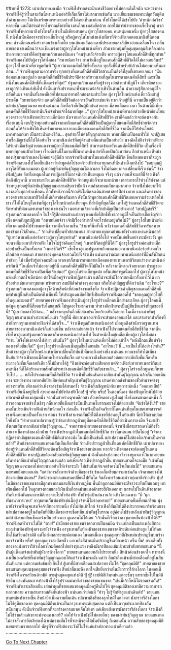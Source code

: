 ##บทที่ 1273: เผ่าเปลวทองลงมือ
จ้าวเฟิงไปจากสระน้ำแห่งชีวิตอย่างไม่ค่อยเต็มใจนัก
ระหว่างทางจ้าวเฟิงได้รู้ว่าในสามวันนี้หานหนิงเอ๋อร์ก็เก็บเกี่ยวได้มากมายเช่นกัน
นางเยี่ยมชมเขตเพาะปลูกวัตถุดิบล้ำค่ามากมาย ได้เห็นทรัพยากรหลายอย่างที่ไม่เคยเห็นมาก่อน ทั้งยังโชคดีได้เข้าไปยัง ‘ตำหนักก่อวิชา’ หลายชั้น และได้อ่านตำราโบราณล้ำค่าที่นางสนใจบางเล่มอีกด้วย
ภายใต้การนำทางของเซี่ยโหวอู่ พวกจ้าวเฟิงทั้งหลายมาถึงยังโถงลับ
ข้างในมีเพียงสามคน ผู้อาวุโสสองคน คนหนุ่มคนหนึ่ง
ผู้อาวุโสสองคนนี้ หนึ่งในนั้นคืออาจารย์ของเซี่ยโหวอู่ หรือผู้อาวุโสใบหน้าแห้งเหี่ยวที่จ้าวเฟิงเจอตอนมาถึงที่นี่ตอนแรก
ส่วนอีกคนหนึ่งร่างค่อนข้างเล็กเตี้ย บนเส้นผมสีดอกเลามีประกายแสงสีเขียวอ่อนเคลื่อนไหว กลิ่นอายของเขาเหมือนว่าจะแข็งแกร่งกว่าผู้อาวุโสใบหน้าแห้งเหี่ยว
ส่วนชายหนุ่มที่คลุมชุดคลุมสีเหลืองทองข้างกายพวกเขาก็คือปฐมเทพก้วนหลงนั่นเอง
“คนรุ่นหลังจ้าวเฟิง คารวะผู้อาวุโสแดนศักดิ์สิทธิ์ทุกท่าน”
จ้าวเฟิงมองไปยังผู้อาวุโสทั้งสอง
“สหายน้อยจ้าว สามวันนี้อยู่ในแดนศักดิ์สิทธิ์ชีวิตได้ไม่เลวเลยสินะ!”
ผู้อาวุโสใบหน้าเหี่ยวพูดทันที
“ผู้เยาว์มาแดนศักดิ์สิทธิ์ครั้งแรก ทุกสิ่งที่นี่สำหรับข้าล้วนไม่เคยพบเห็นมาก่อน…”
จ้าวเฟิงพูดตามความจริง
ทุกอย่างที่แดนศักดิ์สิทธิ์ชีวิตล้วนเป็นสิ่งดีที่สุดที่เขาเคยเจอมา
“นั่นย่อมแน่นอนอยู่แล้ว แดนศักดิ์สิทธิ์ชีวิตมีประวัติศาสตร์ยาวนานที่สุดในบรรดาแดนศักดิ์สิทธิ์ และเป็นหนึ่งในแดนศักดิ์สิทธิ์ที่แข็งแกร่งที่สุด!”
ปฐมเทพก้วนหลงที่อยู่ข้างๆ เอ่ยด้วยท่าทีภูมิใจ
เกียรติยศของเขาถูกจ้าวเฟิงแย่งชิงไป ดังนั้นเขาจึงปรารถนาที่จะแซงหน้าจ้าวเฟิงในด้านอื่น นำความรู้สึกภาคภูมิใจกลับคืนมา
จากนั้นทั้งสองก็เอ่ยไปตามมารยาทอีกสองสามประโยค ผู้อาวุโสใบหน้าแห้งเหี่ยวถึงเข้าสู่ประเด็น
“สหายน้อยจ้าว แดนศักดิ์สิทธิ์ชีวิตต้องการอัจฉริยะเช่นเจ้า หากเจ้าอยู่ที่นี่ ความเป็นอยู่ดีกว่าเผ่าพันธุ์วิญญาณหลายเท่าแน่นอน อีกทั้งเจ้าก็เป็นผู้ฝึกฝนสายกาย มีสายเลือดดวงตา ในด้านนี้มีเพียงแดนศักดิ์สิทธิ์ชีวิตเท่านั้นจึงเจ้าช่วยเจ้าได้มากที่สุด...”
ผู้อาวุโสใบหน้าแห้งเหี่ยวเอ่ยด้วยสีหน้าอ่อนโยน
ดวงตาของจ้าวเฟิงทอประกายเล็กน้อย
นับจากมาถึงแดนศักดิ์สิทธิ์ชีวิต เขาก็คิดแล้วว่าจะต้องเจอกับเรื่องแบบนี้
เขาก็รู้ว่าทุกอย่างหลังจากมาถึงแดนศักดิ์สิทธิ์ชีวิตเป็นผู้อาวุโสแดนศักดิ์สิทธิ์ช่วยจัดการ
ก่อนอื่นให้จ้าวเฟิงได้เห็นทรัพยากรและรายละเอียดของแดนศักดิ์สิทธิ์ชีวิต จากนั้นก็ให้ประโยชน์มหาศาลแก่เขา เป็นสระน้ำแห่งชีวิต...
สุดท้ายก็ให้คำสัญญามากมาย
หากเปลี่ยนเป็นคนทั่วไป จะปฏิเสธคำเชื้อเชิญเช่นนี้ไปได้อย่างไร
หานหนิงเอ๋อร์ที่อยู่ด้านข้างตื่นเต้นเป็นอย่างยิ่ง
นางคิดไม่ถึงว่าจ้าวเฟิงจะได้รับคำเชื้อเชิญด้วยตนเองจากผู้อาวุโสแดนศักดิ์สิทธิ์
สามารถเข้ามายังแดนศักดิ์สิทธิ์ชีวิต เป็นเรื่องที่แพทย์ทุกคนเฝ้าถวิลหา เรื่องดีเช่นนี้ในยามที่ฝันหานหนิงเอ๋อร์ก็เคยฝันถึงมาก่อน
อีกด้านหนึ่ง สีหน้าของปฐมเทพก้วนหลงไม่ค่อยจะสู้ดีนัก
หากจ้าวเฟิงเข้ามาในแดนศักดิ์สิทธิ์ชีวิต ชื่อเสียงของเขาก็จะถูกจ้าวเฟิงกลบลงไปโดยสิ้นเชิง
ทว่าคำพูดต่อไปของจ้าวเฟิงทำเอาทุกคนที่นั่นต่างอึ้งตะลึงไป
“ขอบคุณผู้อาวุโสที่รักและเมตตา ผู้เยาว์อยู่ที่เผ่าพันธุ์วิญญาณไม่เลวเลย จึงไม่คิดอยากจะเปลี่ยนที่เร็วเช่นนี้”
จ้าวเฟิงปฏิเสธ อีกทั้งเหตุผลในการปฏิเสธก็ไม่อาจนับว่าเป็นเหตุผล
จริงๆ แล้ว ก่อนที่จะมาที่นี่จ้าวเฟิงก็คิดถึงปัญหานี้
หากเขามายังแดนศักดิ์สิทธิ์ชีวิต จ้าวหยูเฟยก็จะตามมาด้วย
เขาสามารถไร้ห่วงไร้กังวล แต่จ้าวหยูเฟยอยู่ที่เผ่าพันธุ์วิญญาณมาสามสิบกว่าปีแล้ว คบค้าสมาคมกับคนมากมาย
จ้าวเฟิงไม่อยากให้นางละทิ้งทุกอย่างเพื่อตน
อีกทั้งหลังจากนี้จ้าวเฟิงไม่คิดจะเดินสายศาสตร์ฝึกร่างกาย และเส้นทางของดวงตาเขาและเนตรชีวิตไม่ได้เกี่ยวข้องกันมาก ดังนั้นถ้าพูดว่าแดนศักดิ์สิทธิ์ชีวิตมอบความช่วยเหลือให้เขา ก็ไม่ได้ใหญ่โตเช่นที่ผู้อาวุโสใบหน้าแห้งเหี่ยวพูด
ที่สำคัญที่สุดก็คือ เขาไม่รู้ว่าแดนศักดิ์สิทธิ์ชีวิตจะรักษาท่าทีต่อเนตรเทพเจ้าของเขาเช่นไร
เนตรเทพเจ้าดวงที่เก้าสำคัญเป็นอย่างมาก!
‘เขาปฏิเสธรึ?’
ปฐมเทพก้วนหลงตกใจ ในใจก็รู้สึกค่อนข้างแปลกๆ
แดนศักดิ์สิทธิ์ที่เขาภาคภูมิใจเป็นฝ่ายเชื้อเชิญจ้าวเฟิง แต่กลับถูกปฏิเสธ
“สหายน้อยจ้าว เจ้ามีเรื่องลำบากใจอะไรซ่อนอยู่หรือไม่?”
ผู้อาวุโสใบหน้าแห้งเหี่ยวตกตะลึงไปชั่วขณะหนึ่ง จากนั้นจึงถามขึ้น
“ข้ามาที่นี่ครั้งนี้ หวังว่าแดนศักดิ์สิทธิ์ชีวิตจะรับสหายของข้าเอาไว้สักคน...”
จ้าวเฟิงเปลี่ยนหัวข้อสนทนา สายตาของทุกคนย้ายมายังร่างของหานหนิงเอ๋อร์
“ผู้เยาว์หานหนิงเอ๋อร์คารวะผู้อาวุโสทุกท่าน!”
หานหนิงเอ๋อร์อึ้งไป จากนั้นเอ่ยขึ้นอย่างระมัดระวัง
พูดจบนางก็มองมายังจ้าวเฟิง ในใจไม่รู้ว่าคิดอะไรอยู่
“เนตรชีวิตอยู่ที่นี่ได้!”
ผู้อาวุโสรูปร่างค่อนข้างเล็กเอ่ยปากขึ้นเป็นครั้งแรก
“เนตรชีวิตรึ?”
เซี่ยโหวอู่และปฐมเทพก้วนหลงมองหานหนิงเอ๋อร์อย่างตกใจเล็กน้อย
ตลอดมา สายตาของทุกคนจ้องรวมไปยังจ้าวเฟิง แน่นอนว่าละเลยหานหนิงเอ๋อร์ที่มีพลังฝึกตนต่ำข้างๆ ไป
เมื่อรับรู้อย่างละเอียด พวกเขาก็สามารถพบสายเลือดของทายาทเนตรชีวิตบนร่างหานหนิงเอ๋อร์ทันที
“ในเมื่อเจ้าไม่อยากอยู่ที่นี่ แดนศักดิ์สิทธิ์ชีวิตก็ไม่ฝืนใจ หลังจากนี้หากเจ้าอยากมา ประตูของแดนศักดิ์สิทธิ์ชีวิตจะเปิดเพื่อเจ้าเสมอ!”
ผู้อาวุโสร่างเล็กพูดต่อ
ครั้นเอ่ยคำพูดนี้ออกไป ผู้อาวุโสใบหน้าแห้งเหี่ยวตกใจเล็กน้อย
ต่อให้เมื่อครู่จ้าวเฟิงปฏิเสธแล้ว แต่ก็น่าจะยังมีโอกาสเหนี่ยวรั้งเอาไว้ได้
ยกตัวอย่างเช่นเอาอาวุธเทพ ทรัพยากร สมบัติล้ำค่าต่างๆ ออกมา หรือให้คำสัญญาที่ดีกว่าเดิม
“อะไรนะ?”
ปฐมเทพก้วนหลงมองผู้อาวุโสด้วยสีหน้าที่ค่อนข้างจะแข็งทื่อ
จ้าวเฟิงปฏิเสธคำเชิญของแดนศักดิ์สิทธิ์ แต่ท่านผู้นี้กลับเป็นมิตรถึงเพียงนี้ ให้ประตูแดนศักดิ์สิทธิ์เปิดเพื่อจ้าวเฟิงตลอดไป
“ขอบคุณผู้อาวุโสที่เอ็นดูและเมตตา!”
สายตาของจ้าวเฟิงมองประเมินผู้อาวุโสรูปร่างเล็กคนนี้อย่างละเอียด
ผู้อาวุโสคนนี้แค่พูด ทุกคนที่นี่ก็ยอมรับโดยดุษณี ไม่พูดอะไรมากความ
ท่าทางอีกฝ่ายจะเป็นผู้ที่แข็งแกร่งที่สุดของที่นี่!
“ผู้เยาว์ขอลาไปก่อน...”
หลังจากคุยกันอีกสักสองประโยคจ้าวเฟิงก็เอ่ยลา
ในเมื่อจากเผ่าพันธุ์วิญญาณมานานช่วงระยะหนึ่งแล้ว
“อยู่ที่นี่ ศักยภาพของเจ้าถึงจะสำแดงออกมาได้ และสามารถทำเรื่องที่สำนักรากฐานเทพฝากฝังเจ้าได้สำเร็จ...”
จ้าวเฟิงพูดกับหานหนิงเอ๋อร์
เมื่อพูดถึงสำนักรากฐานเทพ สายตาของหานหนิงเอ๋อร์ก็แน่วแน่ขึ้น
หลังจากเอ่ยลาแล้ว จ้าวเฟิงก็ไปจากแดนศักดิ์สิทธิ์ชีวิต
จากนั้นเซี่ยโหวอู่และปฐมเทพก้วนหลงก็พาหานหนิงเอ๋อร์ลงไป
ในตำหนักใหญ่เหลือเพียงผู้อาวุโสทั้งสอง
“ท่าน ไยจึงให้เขาจากไปง่ายๆ เช่นนั้น?”
ผู้อาวุโสใบหน้าแห้งเหี่ยวไม่ค่อยเข้าใจ
“พลังฝึกตนที่แท้จริงของเขาคือขั้นเจ็ด!”
ผู้อาวุโสรูปร่างเล็กคนนั้นพูดขึ้นโดยพลัน
“อะไรนะ? นี่...จะเป็นไปได้อย่างไรกัน?”
สีหน้าของผู้อาวุโสใบหน้าแห้งเหี่ยวเปลี่ยนไปทันที ตื่นตะลึงอย่างยิ่ง
แน่นอน พวกเขาก็ทำได้เพียงยืนยันว่าจ้าวเฟิงตอนนี้คือเทพโบราณขั้นเจ็ด แต่จะทะลวงถึงขั้นหกแล้วค่อยยกระดับถึงขั้นเจ็ดหรือทะลวงถึงขั้นเจ็ดเลยทีเดียวก็ไม่มีทางได้รู้
“ถึงแม้จะค่อนข้างเสียดาย แต่จ้าวเฟิงส่งทายาทเนตรชีวิตมาคนหนึ่ง นี่ก็ได้สร้างความสัมพันธ์ระหว่างแดนศักดิ์สิทธิ์ชีวิตกับเขาแล้ว...”
ผู้อาวุโสร่างเล็กพูดจบก็หายวับไป
……
หลังไปจากแดนศักดิ์สิทธิ์ชีวิต จ้าวเฟิงยืนยันเส้นทางกลับเผ่าพันธุ์วิญญาณ แล้วเริ่มออกเดินทาง
ระหว่างทาง เขาอาศัยป้ายศิษย์คนสำคัญเผ่าพันธุ์วิญญาณ ผ่านค่ายกลส่งข้ามของขั้วอำนาจต่างๆ อย่างราบรื่น
เพียงแต่ว่าเพิ่งจะส่งข้ามได้สามครั้ง จ้าวเฟิงก็เผชิญหน้ากับเหตุการณ์หนึ่ง
“ออกมาเสีย!”
จ้าวเฟิงยืนนิ่งอยู่กับที่ สายตามองไปยังท้องฟ้าไกล!
ฟู่ พรึ่บ พรึ่บ!
ในตอนนี้เอง ท้องฟ้าลุกไหม้ไปด้วยเปลวเพลิงสีทองกลุ่มหนึ่ง
จากนั้นชายร่างดุจเหล็กกล้า ตัวเหยียดตรงสูงใหญ่ ทั้งยังแขนขาดคนหนึ่ง ก็ก้าวออกมาจากข้างในช้าๆ
กลิ่นอายที่แข็งแกร่งนั่นเป็นเทพโบราณอย่างไม่ต้องสงสัย
‘จับข้าได้งั้นรึ!’
ชายคนนั้นประเมินจ้าวเฟิงด้วยสีหน้าตกใจ
ก่อนอื่น จ้าวเฟิงเป็นอัจฉริยะที่โดดเด่นที่สุดในเขตเทพสวรรค์ เขาเพิ่งเคยพบเป็นครั้งแรก
ต่อมา จ้าวเฟิงสามารถสัมผัสได้ถึงเขาที่ซ่อนอยู่ในท้องฟ้า นี่ทำให้เขาแปลกใจยิ่งนัก
“ท่าทางเผ่าเปลวทองรู้ว่าข้ามาปรากฏตัวอยู่ที่แดนศักดิ์สิทธิ์ชีวิตก็ดำเนินการลงมือ จึงมาเฝ้าสังเกตเส้นทางกลับเผ่าพันธุ์วิญญาณ...”
จากการแต่งกายของชายคนนี้ จ้าวเฟิงก็สามารถเดาได้ถึงขั้วอำนาจเบื้องหลังของอีกฝ่าย
จ้าวเฟิงปรากฏตัวในแดนศักดิ์สิทธิ์ชีวิต ข่าวนี้แน่นอนว่าปิดไม่อยู่
“เจ้าคงปฏิเสธคำเชิญของแดนศักดิ์สิทธิ์มิติแล้วกระมัง ในเมื่อเป็นเช่นนี้ เผ่าเปลวทองก็ไม่ต้องดึงเจ้ามาเป็นพวกแล้ว!”
สีหน้าของชายแขนขาดพลันเย็นเยือกขึ้น
จ้าวเฟิงปรากฏตัวขึ้นที่แดนศักดิ์สิทธิ์ชีวิต เผ่าเปลวทองย่อมรู้ว่าแดนศักดิ์สิทธิ์ชีวิตจะต้องเชื้อเชิญจ้าวเฟิงอย่างแน่นอน
หากจ้าวเฟิงตกลงจะต้องอยู่ในแดนศักดิ์สิทธิ์ชีวิต หากปฏิเสธต้องกลับเผ่าพันธุ์วิญญาณแน่
ดังนั้นเผ่าเปลวทองจึงวางหูตาเอาไว้มากมายบนเส้นทางกลับเผ่าพันธุ์วิญญาณนานแล้ว แค่เพียงจ้าวเฟิงปรากฏตัวขึ้น ชายแขนขาดก็จะลงมือ
“เผ่าพันธุ์วิญญาณคงจะมอบไพ่ตายบางอย่างให้เจ้ากระมัง ไม่เช่นนั้นเจ้าเจอข้าคงไม่ใจเย็นเช่นนี้!”
ชายแขนขาดเผยรอยยิ้มหยอกเล่น
“แต่ว่าการสังหารเจ้าด้วยมือของข้า ข้าเองก็เตรียมการมาเช่นกัน เจ้าตายอย่างไม่ต้องสงสัยแน่นอน!”
สีหน้าของชายแขนขาดเปลี่ยนไปทันใด จิตสังหารร้อนผะผ่าวพุ่งมายังจ้าวเฟิง
ฟุ่บ!
ในมือของชายแขนขาดมีลูกทรงกลมแสงสีเงินปรากฏขึ้น พื้นผิวลูกกลมมีอักขระสีขาวระยับเป็นแถบๆ
เขาเพียงชี้ออกไป ในลูกทรงกลมแสงสีเงินนั่นก็สาดม่านแสงอักขระสีเงินออกมา ผสานไปในดินฟ้าอากาศทันที
พลังพันธนาการมิติกระจายไปทั่วท้องฟ้า ทั้งยังพุ่งเป้าเล่นงานจ้าวเฟิงโดยเฉพาะ
“มี ‘มุกพันธนาการเวหา’ อาวุธเทพกั้นท้องฟ้าเช่นนี้อยู่ เจ้าหนีไม่รอดหรอก!”
ชายแขนขาดยิ้มเหี้ยมเกรียม พุ่งมายังจ้าวเฟิงดุจแสงเจิดจ้าสีทองสายหนึ่ง
ยังไม่ทันเข้าใกล้ จ้าวเฟิงก็สัมผัสได้ถึงประกายคมกริบร้อนแรง
เผ่าเปลวทองอยู่ในอันดับที่ยี่สิบเอ็ดของรายชื่อหมื่นเผ่าพันธุ์โบราณ อยู่ค่อนไปข้างหลังเผ่าพันธุ์วิญญาณ แต่กำลังรบกลับแข็งแกร่งเป็นอย่างมาก ดูแคลนไม่ได้เลย
“เจ้านั่นก็เรียกว่าอาวุธเทพกั้นท้องฟ้าได้รึ?”
จ้าวเฟิงอดหัวเราะไม่ได้
“ตาย!“
ฝ่ามือของชายแขนขาดกลายเป็นคมมีด ร่างแปลงเป็นแสงเพลิงสีทอง ทะลุผ่านท้องฟ้าพุ่งตรงมายังจ้าวเฟิง
อาวุธเทพกั้นท้องฟ้าของชายแขนขาดมีระดับค่อนข้างสูง ไม่ให้คนอื่นใช้เสวียนอ้าวมิติ แต่ไม่ส่งผลกระทบต่อตนเอง
ในตอนนี้เอง ชุดคลุมยาวสีเงินหม่นปรากฏขึ้นบนร่างของจ้าวเฟิง
พรึ่บ!
ชุดคลุมยาวสะบัดพลิ้ว เงาเพลิงสีดำทะมึนปรากฏขึ้นเบื้องหน้า
ครืน บึ้ม!
กรงเล็บทั้งสองของมังกรวารีล้างโลกาโจมตีออกไปอย่างรุนแรง เพลิงมังกรสีแดงเข้มปะทะเข้ากับชายแขนขาด
“นี่มันผู้แข็งแกร่งเผ่าพันธุ์มังกรล้างโลกา”
ชายแขนขาดถอยหลังไประยะหนึ่ง สีหน้าค่อนข้างตกใจ
ท่าทางนี่คงเป็นองครักษ์ที่เผ่าพันธุ์วิญญาณมอบให้แก่จ้าวเฟิงกระมัง
แต่ว่า อีกฝ่าถึงแม้จะมีสายเลือดที่อยู่ในสิบอันดับแรก แต่ความเข้มข้นต่ำเกินไป สู้เขาที่มีสายเลือดเผ่าเปลวทองไม่ได้
“ชุดคลุมมิติ!”
สายตาของชายแขนขาดหยุดบนชุดคลุมของจ้าวเฟิง สีหน้าตื่นตะลึง ตกใจเสียยิ่งกว่าเห็นมังกรวารีล้างโลกา
ในตอนนี้จ้าวเฟิงโคจรเสวียนอ้าวมิติ กระตุ้นชุดคลุมแห่งมิติ
ฟู่ ฟู่!
เงามิติสีเงินหม่นแต่ละชั้นๆ แทรกซึมไปในมิติฟ้าดิน แรงพันธนการท้องฟ้าซึ่งไร้รูปร่างแผ่มายังร่างของชายแขนขาด
“เช่นนี้เจ้าก็หนีไม่รอดเช่นกัน!”
จ้าวเฟิงหัวเราะเสียงเย็น เอ่ยคำพูดที่ชายแขนขาดพูดเมื่อครู่คืนไปให้
ชุดคลุมมิติของเขามีความสามารถหลากหลาย ความสามารถสกัดกั้นท้องฟ้า แน่นอนว่าย่อมมี
“ฮ่าๆ ไม่รู้จักฟ้าสูงแผ่นดินต่ำ!”
ชายแขนขาดพลันหัวเราะขึ้น สีหน้ายิ่งเพิ่มความตื่นเต้น เปลวเพลิงสีทองลุกไหม้ในดวงตา
มังกรวารีล้างโลกาไม่ใช่คู่มือของเขา ชุดคลุมมิติถึงแม้จะเป็นอาวุธเทพระดับสุดยอด แต่ก็เป็นอาวุธประเภทป้องกันสนับสนุน ดังนั้นจ้าวเฟิงยากที่จะสร้างความบาดเจ็บให้เขา
แค่เพียงสังหารมังกรวารีล้างโลกา จ้าวเฟิงก็ไม่ใช่ว่าแล้วแต่เขาจะฆ่าจะแกงเลยรึ?
ต่อให้จ้าวเฟิงยังมีไพ่ตายอื่นๆ ของเผ่าพันธุ์วิญญาณ ชายแขนขาดไม่อาจสังหารอีกฝ่ายลงได้ แต่ความมั่นใจที่จะหนีรอดได้นั้นยังมีอยู่
ถึงตอนนั้น ความลับของชุดคลุมมิติเผยแพร่งพรายออกไป ศัตรูที่จ้าวเฟิงต้องระวังก็ไม่ใช่แค่เผ่าเปลวทองเผ่าเดียวแล้ว
………………………………………


[Go To Next Chapter]( ./130.md)